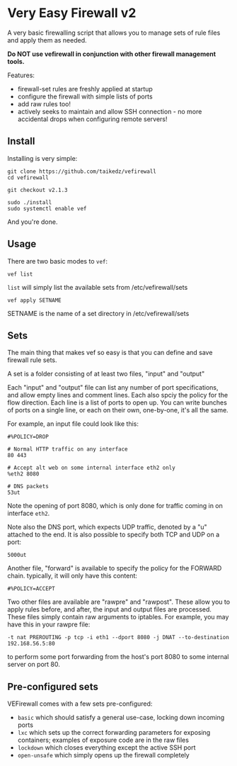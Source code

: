 # Very Easy Firewall v2

A very basic firewalling script that allows you to manage sets of rule files and apply them as needed.

**Do NOT use vefirewall in conjunction with other firewall management tools.**

Features:

* firewall-set rules are freshly applied at startup
* configure the firewall with simple lists of ports
* add raw rules too!
* actively seeks to maintain and allow SSH connection - no more accidental drops when configuring remote servers!

## Install

Installing is very simple:

	git clone https://github.com/taikedz/vefirewall
	cd vefirewall

	git checkout v2.1.3

	sudo ./install
	sudo systemctl enable vef

And you're done.

## Usage

There are two basic modes to `vef`:

	vef list

`list` will simply list the available sets from /etc/vefirewall/sets

	vef apply SETNAME

SETNAME is the name of a set directory in /etc/vefirewall/sets

## Sets

The main thing that makes vef so easy is that you can define and save firewall rule sets.

A set is a folder consisting of at least two files, "input" and "output"

Each "input" and "output" file can list any number of port specifications, and allow empty lines and comment lines. Each also spciy the policy for the flow direction. Each line is a list of ports to open up. You can write bunches of ports on a single line, or each on their own, one-by-one, it's all the same.

For example, an input file could look like this:

	#%POLICY=DROP

	# Normal HTTP traffic on any interface
	80 443

	# Accept alt web on some internal interface eth2 only
	%eth2 8080

	# DNS packets
	53ut

Note the opening of port 8080, which is only done for traffic coming in on interface `eth2`.

Note also the DNS port, which expects UDP traffic, denoted by a "u" attached to the end. It is also possible to specify both TCP and UDP on a port:

	5000ut

Another file, "forward" is available to specify the policy for the FORWARD chain. typically, it will only have this content:

	#%POLICY=ACCEPT

Two other files are available are "rawpre" and "rawpost". These allow you to apply rules before, and after, the input and output files are processed. These files simply contain raw arguments to iptables. For example, you may have this in your rawpre file:

	-t nat PREROUTING -p tcp -i eth1 --dport 8080 -j DNAT --to-destination 192.168.56.5:80

to perform some port forwarding from the host's port 8080 to some internal server on port 80.

## Pre-configured sets

VEFirewall comes with a few sets pre-configured:

* `basic` which should satisfy a general use-case, locking down incoming ports
* `lxc` which sets up the correct forwarding parameters for exposing containers; examples of exposure code are in the raw files
* `lockdown` which closes everything except the active SSH port
* `open-unsafe` which simply opens up the firewall completely
